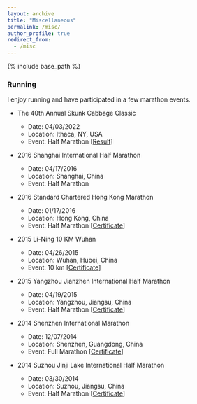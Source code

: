 ```yaml
---
layout: archive
title: "Miscellaneous"
permalink: /misc/
author_profile: true
redirect_from:
  - /misc
---
```


{% include base_path %}

### Running
I enjoy running and have participated in a few marathon events. 

* The 40th Annual Skunk Cabbage Classic
  * Date: 04/03/2022
  * Location: Ithaca, NY, USA
  * Event: Half Marathon [[Result](https://www.leonetiming.com/results/runner.php?id=2534501&tpl=results-gun-only.tpl)]

* 2016 Shanghai International Half Marathon
  * Date: 04/17/2016
  * Location: Shanghai, China
  * Event: Half Marathon

* 2016 Standard Chartered Hong Kong Marathon
  * Date: 01/17/2016
  * Location: Hong Kong, China
  * Event: Half Marathon [[Certificate](https://rihuanhuang.github.io/files/hk-hm2016.pdf)]

* 2015 Li-Ning 10 KM Wuhan
  * Date: 04/26/2015
  * Location: Wuhan, Hubei, China
  * Event: 10 km [[Certificate](https://rihuanhuang.github.io/files/ln-10k2015.jpg)]

* 2015 Yangzhou Jianzhen International Half Marathon
  * Date: 04/19/2015
  * Location: Yangzhou, Jiangsu, China
  * Event: Half Marathon [[Certificate](https://rihuanhuang.github.io/files/yz-hm2015.jpeg)]

* 2014 Shenzhen International Marathon
  * Date: 12/07/2014
  * Location: Shenzhen, Guangdong, China
  * Event: Full Marathon [[Certificate](https://rihuanhuang.github.io/files/sz-fm2014.pdf)]

* 2014 Suzhou Jinji Lake International Half Marathon
  * Date: 03/30/2014
  * Location: Suzhou, Jiangsu, China
  * Event: Half Marathon [[Certificate](https://rihuanhuang.github.io/files/sz-hm2014.pdf)]

